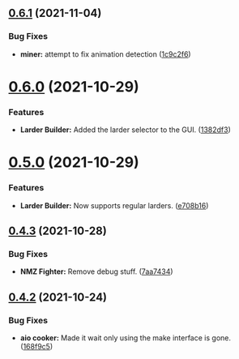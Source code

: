 ## [0.6.1](https://github.com/Torwent/FreeWaspBots/compare/v0.6.0...v0.6.1) (2021-11-04)


### Bug Fixes

* **miner:** attempt to fix animation detection ([1c9c2f6](https://github.com/Torwent/FreeWaspBots/commit/1c9c2f6c8cd48604c014f8d83cc22bcbebb43288))



# [0.6.0](https://github.com/Torwent/FreeWaspBots/compare/v0.5.0...v0.6.0) (2021-10-29)


### Features

* **Larder Builder:** Added the larder selector to the GUI. ([1382df3](https://github.com/Torwent/FreeWaspBots/commit/1382df3303e36b195ffd89283dccaa880e2ac0cb))



# [0.5.0](https://github.com/Torwent/FreeWaspBots/compare/v0.4.3...v0.5.0) (2021-10-29)


### Features

* **Larder Builder:** Now supports regular larders. ([e708b16](https://github.com/Torwent/FreeWaspBots/commit/e708b163774ebc9cb4f530c8097162aac45b551c))



## [0.4.3](https://github.com/Torwent/FreeWaspBots/compare/v0.4.2...v0.4.3) (2021-10-28)


### Bug Fixes

* **NMZ Fighter:** Remove debug stuff. ([7aa7434](https://github.com/Torwent/FreeWaspBots/commit/7aa7434c26a512a88e7669053aa0e4a5780e76ab))



## [0.4.2](https://github.com/Torwent/FreeWaspBots/compare/v0.4.1...v0.4.2) (2021-10-24)


### Bug Fixes

* **aio cooker:** Made it wait only using the make interface is gone. ([168f9c5](https://github.com/Torwent/FreeWaspBots/commit/168f9c57b955c1b30d285d553e56972b24e7152e))



